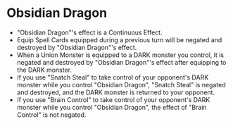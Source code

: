 # Obsidian Dragon

*   "Obsidian Dragon"'s effect is a Continuous Effect.
*   Equip Spell Cards equipped during a previous turn will be negated and destroyed by "Obsidian Dragon"'s effect.
*   When a Union Monster is equipped to a DARK monster you control, it is negated and destroyed by "Obsidian Dragon"'s effect after equipping to the DARK monster.
*   If you use "Snatch Steal" to take control of your opponent's DARK monster while you control "Obsidian Dragon", "Snatch Steal" is negated and destroyed, and the DARK monster is returned to your opponent.
*   If you use "Brain Control" to take control of your opponent's DARK monster while you control "Obsidian Dragon", the effect of "Brain Control" is not negated.
